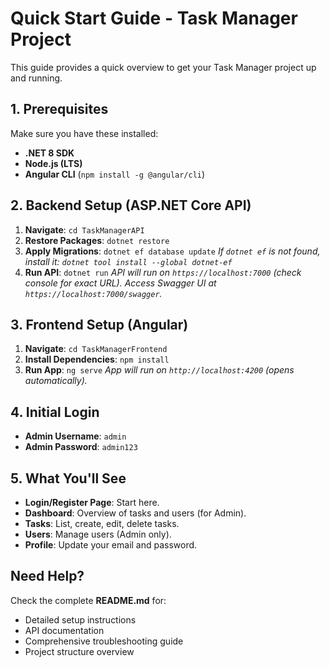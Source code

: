 # Quick Start Guide - Task Manager Project

This guide provides a quick overview to get your Task Manager project up and running.

## 1. Prerequisites

Make sure you have these installed:
- **.NET 8 SDK**
- **Node.js (LTS)**
- **Angular CLI** (`npm install -g @angular/cli`)

## 2. Backend Setup (ASP.NET Core API)

1.  **Navigate**: `cd TaskManagerAPI`
2.  **Restore Packages**: `dotnet restore`
3.  **Apply Migrations**: `dotnet ef database update`
    *If `dotnet ef` is not found, install it: `dotnet tool install --global dotnet-ef`*
4.  **Run API**: `dotnet run`
    *API will run on `https://localhost:7000` (check console for exact URL).* 
    *Access Swagger UI at `https://localhost:7000/swagger`.*

## 3. Frontend Setup (Angular)

1.  **Navigate**: `cd TaskManagerFrontend`
2.  **Install Dependencies**: `npm install`
3.  **Run App**: `ng serve`
    *App will run on `http://localhost:4200` (opens automatically).* 

## 4. Initial Login

-   **Admin Username**: `admin`
-   **Admin Password**: `admin123`

## 5. What You'll See

-   **Login/Register Page**: Start here.
-   **Dashboard**: Overview of tasks and users (for Admin).
-   **Tasks**: List, create, edit, delete tasks.
-   **Users**: Manage users (Admin only).
-   **Profile**: Update your email and password.

## Need Help?

Check the complete **README.md** for:
- Detailed setup instructions
- API documentation
- Comprehensive troubleshooting guide
- Project structure overview


